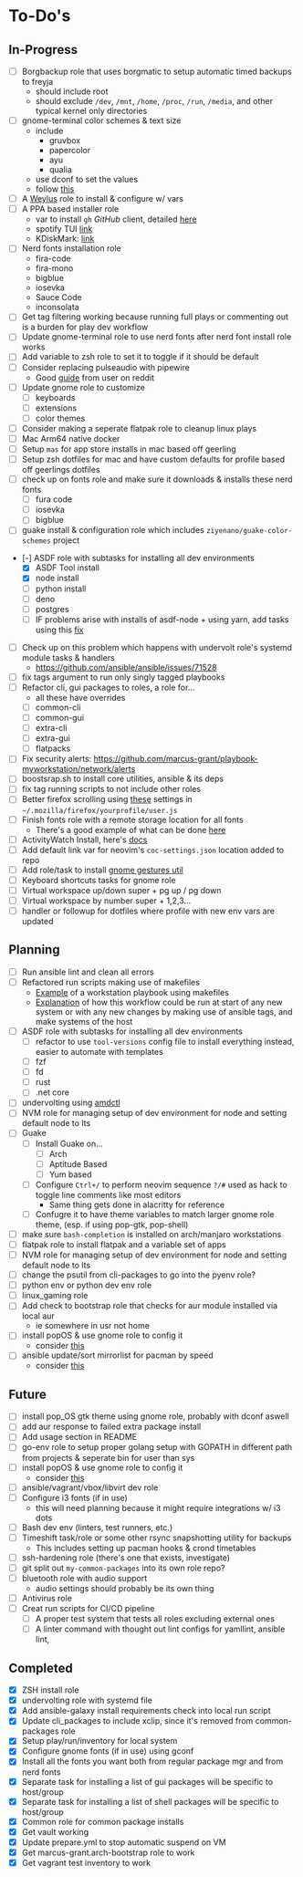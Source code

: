 To-Do's
=======

In-Progress
-----------

* [ ] Borgbackup role that uses borgmatic to setup automatic timed backups to freyja
  * should include root
  * should exclude `/dev`, `/mnt`, `/home`, `/proc`, `/run`, `/media`,  and other typical kernel only directories
* [ ] gnome-terminal color schemes & text size
  * include
    * gruvbox
    * papercolor
    * ayu
    * qualia
  * use dconf to set the values
  * follow [this](https://unix.stackexchange.com/questions/133914/set-gnome-terminal-background-text-color-from-bash-script)
* [ ] A [Weylus](https://github.com/H-M-H/Weylus) role to install & configure w/ vars
* [ ] A PPA based installer role
  * var to install `gh` *GitHub* client, detailed [here](https://github.com/cli/cli/blob/trunk/docs/install_linux.md)
  * spotify TUI [link](https://github.com/Rigellute/spotify-tui#manual)
  * KDiskMark: [link](https://github.com/JonMagon/KDiskMark)
* [ ] Nerd fonts installation role
  * fira-code
  * fira-mono
  * bigblue
  * iosevka
  * Sauce Code
  * inconsolata
* [ ] Get tag filtering working because running full plays or commenting out is a burden for play dev workflow
* [ ] Update gnome-terminal role to use nerd fonts after nerd font install role works
* [ ] Add variable to zsh role to set it to toggle if it should be default
* [ ] Consider replacing pulseaudio with pipewire
  * Good [guide](https://www.reddit.com/r/pop_os/comments/ofdalv/replaced_pulseaudio_with_pipewire_on_popos_2104_i/) from user on reddit
* [ ] Update gnome role to customize
  * [ ] keyboards
  * [ ] extensions
  * [ ] color themes
* [ ] Consider making a seperate flatpak role to cleanup linux plays
* [ ] Mac Arm64 native docker
* [ ] Setup `mas` for app store installs in mac based off geerling
* [ ] Setup zsh dotfiles for mac and have custom defaults for profile based off geerlings dotfiles
* [ ] check up on fonts role and make sure it downloads & installs these nerd fonts
  * [ ] fura code
  * [ ] iosevka
  * [ ] bigblue
* [ ] guake install & configuration role which includes `ziyenano/guake-color-schemes` project
* [-] ASDF role with subtasks for installing all dev environments
  * [x] ASDF Tool install
  * [x] node install
  * [ ] python install
  * [ ] deno
  * [ ] postgres
  * [ ] IF problems arise with installs of asdf-node + using yarn, add tasks using this [fix](https://github.com/asdf-vm/asdf-nodejs/issues/42#issuecomment-360884173)
* [ ] Check up on this problem which happens with undervolt role's systemd module tasks & handlers
  * <https://github.com/ansible/ansible/issues/71528>
* [ ] fix tags argument to run only singly tagged playbooks
* [ ] Refactor cli, gui packages to roles, a role for...
  * all these have overrides
  * [ ] common-cli
  * [ ] common-gui
  * [ ] extra-cli
  * [ ] extra-gui
  * [ ] flatpacks
* [ ] Fix security alerts: <https://github.com/marcus-grant/playbook-myworkstation/network/alerts>
* [ ] boostsrap.sh to install core utilities, ansible & its deps
* [ ] fix tag running scripts to not include other roles
* [ ] Better firefox scrolling using [these][02] settings in `~/.mozilla/firefox/yourprofile/user.js`
* [ ] Finish fonts role with a remote storage location for all fonts
  * There's a good example of what can be done [here][nvmsh]
* [ ] ActivityWatch Install, here's [docs][01]
* [ ] Add default link var for neovim's `coc-settings.json` location added to repo
* [ ] Add role/task to install [gnome gestures util](https://gitlab.com/cunidev/gestures)
* [ ] Keyboard shortcuts tasks for gnome role
* [ ] Virtual workspace up/down super + pg up / pg down
* [ ] Virtual workspace by number super + 1,2,3...
* [ ] handler or followup for dotfiles where profile with new env vars are updated

Planning
--------

* [ ] Run ansible lint and clean all errors
* [ ] Refactored run scripts making use of makefiles
  * [Example][env-automation-makefile] of a workstation playbook using makefiles
  * [Explanation][env-automation-blogpost] of how this workflow could be run at start of any new system or with any new changes by making use of ansible tags, and make systems of the host
* [ ] ASDF role with subtasks for installing all dev environments
  * [ ] refactor to use `tool-versions` config file to install everything instead, easier to automate with templates
  * [ ] fzf
  * [ ] fd
  * [ ] rust
  * [ ] .net core
* [ ] undervolting using [amdctl][amdundervolt]
* [ ] NVM role for managing setup of dev environment for node and setting default node to lts
* [ ] Guake
  * [ ] Install Guake on...
    * [ ] Arch
    * [ ] Aptitude Based
    * [ ] Yum based
  * [ ] Configure `Ctrl+/` to perform neovim sequence `?/#` used as hack to toggle line comments like most editors
    * Same thing gets done in alacritty for reference
  * [ ] Confugre it to have theme variables to match larger gnome role theme, (esp. if using pop-gtk, pop-shell)
* [ ] make sure `bash-completion` is installed on arch/manjaro workstations
* [ ] flatpak role to install flatpak and a variable set of apps
* [ ] NVM role for managing setup of dev environment for node and setting default node to lts
* [ ] change the psutil from cli-packages to go into the pyenv role?
* [ ] python env or python dev env role
* [ ] linux_gaming role
* [ ] Add check to bootstrap role that checks for aur module installed via local aur
  * ie somewhere in usr not home
* [ ] install popOS & use gnome role to config it
  * consider [this](https://www.addictivetips.com/ubuntu-linux-tips/install-pop-gtk-theme-on-linux/)
* [ ] ansible update/sort mirrorlist for pacman by speed
  * consider [this](https://wiki.archlinux.org/index.php/Mirrors)

Future
------

* [ ] install pop_OS gtk theme using gnome role, probably with dconf aswell
* [ ] add aur response to failed extra package install
* [ ] Add usage section in README
* [ ] go-env role to setup proper golang setup with GOPATH in different path from projects & seperate bin for user than sys
* [ ] install popOS & use gnome role to config it
  * consider [this](https://www.addictivetips.com/ubuntu-linux-tips/install-pop-gtk-theme-on-linux/)
* [ ] ansible/vagrant/vbox/libvirt dev role
* [ ] Configure i3 fonts (if in use)
  * this will need planning because it might require integrations w/ i3 dots
* [ ] Bash dev env (linters, test runners, etc.)
* [ ] Timeshift task/role or some other rsync snapshotting utility for backups
  * This includes setting up pacman hooks & crond timetables
* [ ] ssh-hardening role (there's one that exists, investigate)
* [ ] git split out `my-common-packages` into its own role repo?
* [ ] bluetooth role with audio support
  * audio settings should probably be its own thing
* [ ] Antivirus role
* [ ] Creat run scripts for CI/CD pipeline
  * [ ] A proper test system that tests all roles excluding external ones
  * [ ] A linter command with thought out lint configs for yamllint, ansible lint,

Completed
---------

* [x] ZSH install role
* [x] undervolting role with systemd file
* [x] Add ansible-galaxy install requirements check into local run script
* [x] Update cli_packages to include xclip, since it's removed from common-packages role
* [x] Setup play/run/inventory for local system
* [x] Configure gnome fonts (if in use) using gconf
* [x] Install all the fonts you want both from regular package mgr and from nerd fonts
* [x] Separate task for installing a list of gui packages will be specific to host/group
* [x] Separate task for installing a list of shell packages will be specific to host/group
* [x] Common role for common package installs
* [x] Get vault working
* [x] Update prepare.yml to stop automatic suspend on VM
* [x] Get marcus-grant.arch-bootstrap role to work
* [x] Get vagrant test inventory to work

[nvmsh]: https://github.com/nvm-sh/nvm
[env-automation-makefile]: https://github.com/alehatsman/env-automation/blob/master/Makefile "Github: alehatsman/env-automation/master/Makefile"
[env-automation-blogpost]: https://alehatsman.com/posts/dotfiles_and_configuration_management_using_ansible.html "alehatsman blog: automating dotfiles with ansible"
[amdundervolt]: https://github.com/kevinlekiller/amdctl/issues/18 "Github: kevinlekiller/amdctl"

[01]: https://docs.activitywatch.net/en/latest/getting-started.html "ActivityWatch Docs: Getting Started"
[02]: https://wiki.archlinux.org/index.php/Firefox#Smooth_Scrolling "Arch Wiki: Firefox * Smooth Scroll"
